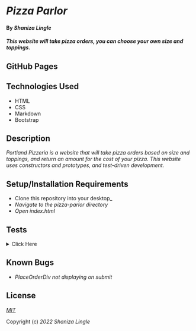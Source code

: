 # _Pizza Parlor_

#### By _Shaniza Lingle_

#### _This website will take pizza orders, you can choose your own size and toppings._

## GitHub Pages


## Technologies Used

* HTML
* CSS
* Markdown
* Bootstrap

## Description

_Portland Pizzeria is a website that will take pizza orders based on size and toppings, and return an amount for the cost of your pizza. This website uses constructors and prototypes, and test-driven development._

## Setup/Installation Requirements
* Clone this repository into your desktop_
* _Navigate to the pizza-parlor directory_
* _Open index.html_

## Tests
<details>
<summary>Click Here
</summary>

Describe: PizzaDirectory()

Test 1: It should have a property called pizza that has a value of an empty array 
Code: 
let pizzaDirectory = new PizzaDirectory();
Expected Output: 
pizza = {};

Describe: Pizza();

Test 1: the pizza prototype will have an order property
Code: 
let pizzaDirectory = new PizzaDirectory();
let pizza = new pizza("Shaniza's order");
Expected Output:
pizza = {"Shaniza's order"};


Test 2: the pizza prototype will also have a size and toppings property
Code:
let pizzaDirectory = new PizzaDirectory();
let pizza = new pizza("Shaniza's order", "small", "pineapple");
Expected Output:
pizza = {order:"Shaniza's order", size:"small", toppings: "pineapple"};

Test 3: Toppings should take multiple inputs and create an array
Code:
let pizza = new pizza("Shaniza's order", "small", ["cheese", "pineapple"]);
Expected Ouput:
toppings: array 
  0: cheese;
  1: pineapple;

Test 4: the pizza protoype will have a phone number property
Code: 
let pizzaDirectory = new PizzaDirectory();
let pizza = new pizza("Shaniza's order", "small", "pineapple", "555 555 5555");
Expected Output:
pizza = {order:"Shaniza's order", size:"small", toppings: "pineapple", "555 555 5555"};


Describe PizzaDirectory.prototype.addPizza = function()

Test 1: It will add a new pizza to the pizza directory
Code: 
pizzaDirectory.addPizza(pizza);
Expected Output: 
pizzas = {
  Shaniza's order: Pizza (order:"Shaniza's order", size:"small", toppings: "pineapple")
}

Describe Pizza.prototype.calculateCost = function()

Test: Cost of pizza will be returned
Code:
pizza.calculateCost()
Expected Ouput:
cost = $16;

</details>

## Known Bugs

* _PlaceOrderDiv not displaying on submit_

## License

_[MIT](https://en.wikipedia.org/wiki/MIT_License)_

Copyright (c) _2022_ _Shaniza Lingle_
